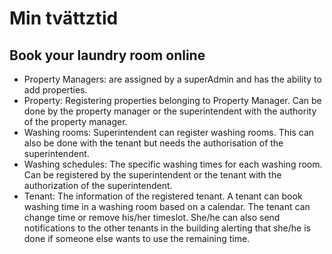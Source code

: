 # Min tvättztid
## Book your laundry room online
- Property Managers: are assigned by a superAdmin and has the ability to add properties.
- Property: Registering properties belonging to Property Manager. Can be done by the property manager or the superintendent with the authority of the property manager. 
- Washing rooms: Superintendent can register washing rooms. This can also be done with the tenant but needs the authorisation of the superintendent. 
- Washing schedules: The specific washing times for each washing room. Can be registered by the superintendent or the tenant with the authorization of the superintendent. 
- Tenant: The information of the registered tenant. A tenant can book washing time in a washing room based on a calendar. The tenant can change time or remove his/her timeslot. She/he can also send notifications to the other tenants in the building alerting that she/he is done if someone else wants to use the remaining time. 
